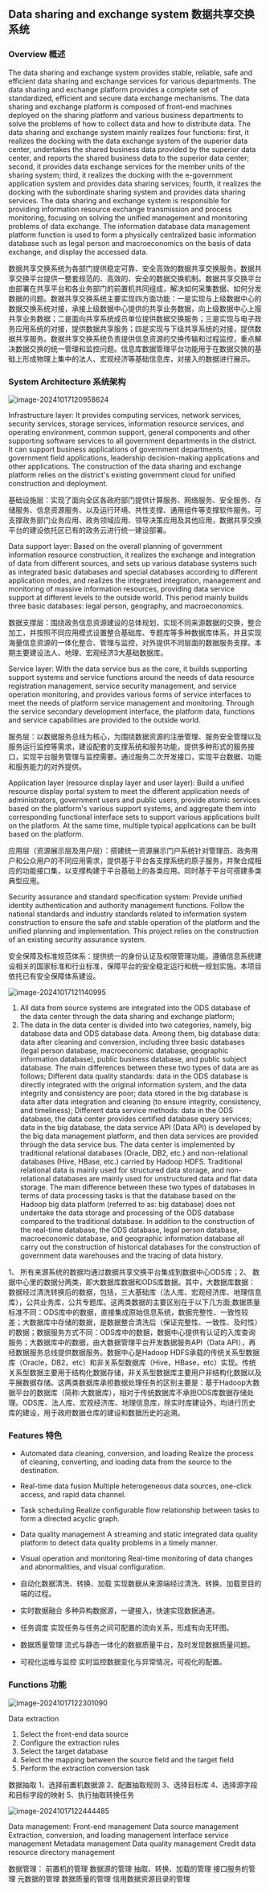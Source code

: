 ## Data sharing and exchange system 数据共享交换系统

### Overview 概述

The data sharing and exchange system provides stable, reliable, safe and efficient data sharing and exchange services for various departments. The data sharing and exchange platform provides a complete set of standardized, efficient and secure data exchange mechanisms. The data sharing and exchange platform is composed of front-end machines deployed on the sharing platform and various business departments to solve the problems of how to collect data and how to distribute data.
The data sharing and exchange system mainly realizes four functions: first, it realizes the docking with the data exchange system of the superior data center, undertakes the shared business data provided by the superior data center, and reports the shared business data to the superior data center; second, it provides data exchange services for the member units of the sharing system; third, it realizes the docking with the e-government application system and provides data sharing services; fourth, it realizes the docking with the subordinate sharing system and provides data sharing services.
The data sharing and exchange system is responsible for providing information resource exchange transmission and process monitoring, focusing on solving the unified management and monitoring problems of data exchange. The information database data management platform function is used to form a physically centralized basic information database such as legal person and macroeconomics on the basis of data exchange, and display the accessed data.

数据共享交换系统为各部门提供稳定可靠、安全高效的数据共享交换服务。数据共享交换平台提供一整套规范的、高效的、安全的数据交换机制。数据共享交换平台由部署在共享平台和各业务部门的前置机共同组成，解决如何采集数据、如何分发数据的问题。数据共享交换系统主要实现四方面功能：一是实现与上级数据中心的数据交换系统对接，承接上级数据中心提供的共享业务数据，向上级数据中心上报共享业务数据；二是面向共享系统成员单位提供数据交换服务；三是实现与电子政务应用系统的对接，提供数据共享服务；四是实现与下级共享系统的对接，提供数据共享服务。数据共享交换系统负责提供信息资源的交换传输和过程监控，重点解决数据交换的统一管理和监控问题。信息库数据管理平台功能用于在数据交换的基础上形成物理上集中的法人、宏观经济等基础信息库，对接入的数据进行展示。

### System Architecture 系统架构

![image-20241017120958624](images/image-20241017120958624.png)

Infrastructure layer: It provides computing services, network services, security services, storage services, information resource services, and operating environment, common support, general components and other supporting software services to all government departments in the district. It can support business applications of government departments, government field applications, leadership decision-making applications and other applications. The construction of the data sharing and exchange platform relies on the district's existing government cloud for unified construction and deployment.

基础设施层：实现了面向全区各政府部门提供计算服务、网络服务、安全服务、存储服务、信息资源服务、以及运行环境、共性支撑、通用组件等支撑软件服务。可支撑政务部门业务应用、政务领域应用、领导决策应用及其他应用，数据共享交换平台的建设依托区已有的政务云进行统一建设部署。

Data support layer: Based on the overall planning of government information resource construction, it realizes the exchange and integration of data from different sources, and sets up various database systems such as integrated basic databases and special databases according to different application modes, and realizes the integrated integration, management and monitoring of massive information resources, providing data service support at different levels to the outside world. This period mainly builds three basic databases: legal person, geography, and macroeconomics.

数据支撑层：围绕政务信息资源建设的总体规划，实现不同来源数据的交换，整合加工，并按照不同应用模式设置整合基础库、专题库等多种数据库体系，并且实现海量信息资源的一体化整合、管理与监控，对外提供不同层面的数据服务支撑。本期主要建设法人、地理、宏观经济3大基础数据库。

Service layer: With the data service bus as the core, it builds supporting support systems and service functions around the needs of data resource registration management, service security management, and service operation monitoring, and provides various forms of service interfaces to meet the needs of platform service management and monitoring. Through the service secondary development interface, the platform data, functions and service capabilities are provided to the outside world.

服务层：以数据服务总线为核心，为围绕数据资源的注册管理、服务安全管理以及服务运行监控等需求，建设配套的支撑系统和服务功能，提供多种形式的服务接口，实现平台服务管理与监控需要。通过服务二次开发接口，实现平台数据、功能和服务能力的对外提供。

Application layer (resource display layer and user layer): Build a unified resource display portal system to meet the different application needs of administrators, government users and public users, provide atomic services based on the platform's various support systems, and aggregate them into corresponding functional interface sets to support various applications built on the platform. At the same time, multiple typical applications can be built based on the platform.

应用层（资源展示层及用户层）：搭建统一资源展示门户系统针对管理员、政务用户和公众用户的不同应用需求，提供基于平台各支撑系统的原子服务，并聚合成相应的功能接口集，以支撑构建于平台基础上的各类应用。同时基于平台可搭建多类典型应用。

Security assurance and standard specification system: Provide unified identity authentication and authority management functions. Follow the national standards and industry standards related to information system construction to ensure the safe and stable operation of the platform and the unified planning and implementation. This project relies on the construction of an existing security assurance system.

安全保障及标准规范体系：提供统一的身份认证及权限管理功能。遵循信息系统建设相关的国家标准和行业标准，保障平台的安全稳定运行和统一规划实施。本项目依托已有安全保障体系建设。



![image-20241017121140995](images/image-20241017121140995.png)

1. All data from source systems are integrated into the ODS database of the data center through the data sharing and exchange platform;
2. The data in the data center is divided into two categories, namely, big database data and ODS database data. Among them, big database data: data after cleaning and conversion, including three basic databases (legal person database, macroeconomic database, geographic information database), public business database, and public subject database. The main differences between these two types of data are as follows;
Different data quality standards: data in the ODS database is directly integrated with the original information system, and the data integrity and consistency are poor; data stored in the big database is data after data integration and cleaning (to ensure integrity, consistency, and timeliness);
Different data service methods: data in the ODS database, the data center provides certified database query services; data in the big database, the data service API (Data API) is developed by the big data management platform, and then data services are provided through the data service bus.
The data center is implemented by traditional relational databases (Oracle, DB2, etc.) and non-relational databases (Hive, HBase, etc.) carried by Hadoop HDFS. Traditional relational data is mainly used for structured data storage, and non-relational databases are mainly used for unstructured data and flat data storage. The main difference between these two types of databases in terms of data processing tasks is that the database based on the Hadoop big data platform (referred to as: big database) does not undertake the data storage and processing of the ODS database compared to the traditional database.
In addition to the construction of the real-time database, the ODS database, legal person database, macroeconomic database, and geographic information database all carry out the construction of historical databases for the construction of government data warehouses and the tracing of data history.

1、 所有来源系统的数据均通过数据共享交换平台集成到数据中心ODS库；2、 数据中心里的数据分两类，即大数据库数据和ODS库数据。其中，大数据库数据：数据经过清洗转换后的数据，包括，三大基础库（法人库、宏观经济库、地理信息库），公共业务库，公共专题库。这两类数据的主要区别在于以下几方面;数据质量标准不同：ODS库中的数据，直接集成原始信息系统，数据完整性、一致性较差；大数据库中存储的数据，是数据整合清洗后（保证完整性、一致性、及时性）的数据；数据服务方式不同：ODS库中的数据，数据中心提供有认证的入库查询服务；大数据库中的数据，由大数据管理平台开发数据服务API（Data API），再经数据服务总线提供数据服务。数据中心是Hadoop HDFS承载的传统关系型数据库（Oracle，DB2，etc）和非关系型数据库（Hive，HBase，etc）实现。传统关系型数据主要用于结构化数据存储，非关系型数据库主要用户非结构化数据以及平展数据存储。这两类数据库承担数据处理任务的区别主要是：基于Hadoop大数据平台的数据库（简称:大数据库），相对于传统数据库不承担ODS库数据存储处理。ODS库、法人库、宏观经济库、地理信息库，除实时库建设外，均进行历史库的建设，用于政府数据仓库的建设和数据历史的追溯。

### Features 特色

- Automated data cleaning, conversion, and loading
  Realize the process of cleaning, converting, and loading data from the source to the destination.

- Real-time data fusion
  Multiple heterogeneous data sources, one-click access, and rapid data channel.

- Task scheduling
  Realize configurable flow relationship between tasks to form a directed acyclic graph.

- Data quality management
  A streaming and static integrated data quality platform to detect data quality problems in a timely manner.

- Visual operation and monitoring
  Real-time monitoring of data changes and abnormalities, and visual configuration.

- 自动化数据清洗、转换、加载
  实现数据从来源端经过清洗、转换、加载至目的端的过程。

- 实时数据融合
  多种异构数据源，一键接入，快速实现数据通道。

- 任务调度
  实现任务与任务之间可配置的流向关系，形成有向无环图。

- 数据质量管理
  流式与静态一体化的数据质量平台，及时发现数据质量问题。

- 可视化运维与监控
  实时监控数据变化与异常情况，可视化的配置。

### Functions 功能

![image-20241017122301090](images/image-20241017122301090.png)



Data extraction

1. Select the front-end data source
2. Configure the extraction rules
3. Select the target database
4. Select the mapping between the source field and the target field
5. Perform the extraction conversion task

数据抽取
1、选择前置机数据源
2、配置抽取规则
3、选择目标库
4、选择源字段和目标字段的映射
5、执行抽取转换任务

![image-20241017122444485](images/image-20241017122444485.png)

Data management:
Front-end management
Data source management
Extraction, conversion, and loading management
Interface service management
Metadata management
Data quality management
Credit data resource directory management

数据管理：
前置机的管理
数据源的管理
抽取、转换、加载的管理
接口服务的管理
元数据的管理
数据质量的管理
信用数据资源目录的管理



